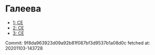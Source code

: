 # Галеева
- [1: CE](1.md)
- [2: CE](2.md)
- [3: CE](3.md)

Commit: 9f8da963923d09a92b81f087bf3d9537b1a08d0c
 fetched at: 20201103-143728

